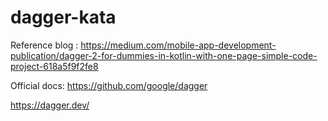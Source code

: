 # dagger-kata

Reference blog : https://medium.com/mobile-app-development-publication/dagger-2-for-dummies-in-kotlin-with-one-page-simple-code-project-618a5f9f2fe8

Official docs:
https://github.com/google/dagger

https://dagger.dev/
